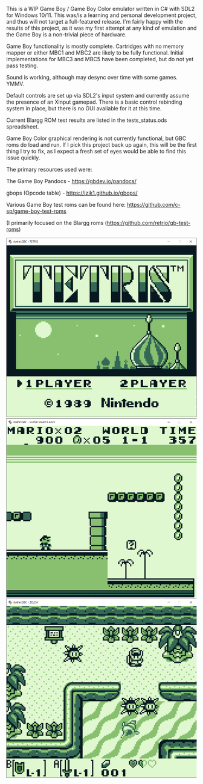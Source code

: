 This is a WIP Game Boy / Game Boy Color emulator written in C# with SDL2 for Windows 10/11.
This was/is a learning and personal development project, and thus will not target a full-featured release.
I'm fairly happy with the results of this project, as it was my first attempt at any kind of emulation and the Game Boy is a non-trivial piece of hardware.

Game Boy functionality is mostly complete.  Cartridges with no memory mapper or either MBC1 and MBC2 are likely to be fully functional.  Initial implementations for MBC3 and MBC5 have been completed, but do not yet pass testing.

Sound is working, although may desync over time with some games.  YMMV.

Default controls are set up via SDL2's input system and currently assume the presence of an Xinput gamepad.  There is a basic control rebinding system in place, but there is no GUI available for it at this time.

Current Blargg ROM test results are listed in the tests_status.ods spreadsheet.

Game Boy Color graphical rendering is not currently functional, but GBC roms do load and run.  If I pick this project back up again, this will be the first thing I try to fix, as I expect a fresh set of eyes would be able to find this issue quickly.

The primary resources used were:

The Game Boy Pandocs - https://gbdev.io/pandocs/
 
gbops (Opcode table) - https://izik1.github.io/gbops/

Various Game Boy test roms can be found here: https://github.com/c-sp/game-boy-test-roms

(I primarily focused on the Blargg roms (https://github.com/retrio/gb-test-roms)

<img src="./img/dngbc_tetris.png" />
<img src="./img/dngbc_marioland.png" />
<img src="./img/dngbc_zelda.png" />

